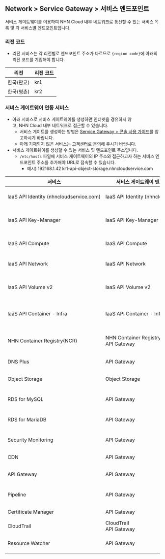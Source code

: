 ## Network > Service Gateway > 서비스 엔드포인트

서비스 게이트웨이를 이용하여 NHN Cloud 내부 네트워크로 통신할 수 있는 서비스 목록 및 각 서비스별 엔드포인트입니다.

### 리전 코드

* 리전 서비스는 각 리전별로 엔드포인트 주소가 다르므로 `{region code}`에 아래의 리전 코드를 기입해야 합니다.

| 리전 | 리전 코드 |
| --- | ----- |
| 한국(판교) | kr1 |
| 한국(평촌) | kr2 |

### 서비스 게이트웨이 연동 서비스

* 아래 서비스로 서비스 게이트웨이를 생성하면 인터넷을 경유하지 않고, NHN Cloud 내부 네트워크로 접근할 수 있습니다.
    * 서비스 게이트를 생성하는 방법은 [Service Gateway > 콘솔 사용 가이드](https://docs.gov-nhncloud.com/ko/Network/Service%20Gateway/ko/console-guide-gov/)를 참고하시기 바랍니다.
    * 아래 기재되지 않은 서비스는 [고객센터](https://www.gov-nhncloud.com/kr/support/inquiry)로 문의해 주시기 바랍니다.
* 서비스 게이트웨이를 생성할 수 있는 서비스 및 엔드포인트 주소입니다.
    * `/etc/hosts` 파일에 서비스 게이트웨이의 IP 주소와 접근하고자 하는 서비스 엔드포인트 주소를 추가해야 URL로 접속할 수 있습니다.
        * 예시) 192168.1.42 kr1-api-object-storage.nhncloudservice.com

| 서비스 | 서비스 게이트웨이 엔드포인트 이름 | 엔드포인트 주소 |
| --- | ------------------ | -------- |
| IaaS API Identity (nhncloudservice.com) | IaaS API Identity (nhncloudservice.com) | https://api-identity-infrastructure.gov-nhncloudservice.com |
| IaaS API Key-Manager | IaaS API Key-Manager | https://`{region code}`-api-key-manager-infrastructure.gov-nhncloudservice.com |
| IaaS API Compute | IaaS API Compute | https://`{region code}`-api-instance-infrastructure.gov-nhncloudservice.com |
| IaaS API Network | IaaS API Network | https://`{region code}`-api-network-infrastructure.gov-nhncloudservice.com |
| IaaS API Volume v2 | IaaS API Volume v2 | https://`{region code}`api-block-storage-infrastructure.gov-nhncloudservice.com |
| IaaS API Container - Infra | IaaS API Container - Infra | https://`{region code}`-api-kubernetes-infrastructure.gov-nhncloudservice.com |
| NHN Container Registry(NCR) | NHN Container Registry(NCR)<br>API Gateway | 사용자 레지스트리 URI<br>https://`{region code}`-ncr.api.gov-nhncloudservice.com |
| DNS Plus | API Gateway | https://dnsplus.api.gov-nhncloudservice.com |
| Object Storage | Object Storage | https://`{region code}`-api-object-storage.gov-nhncloudservice.com |
| RDS for MySQL | API Gateway | https://`{region code}`-rds-mysql.api.gov-nhncloudservice.com |
| RDS for MariaDB | API Gateway | https://`{region code}`-rds-mariadb.api.gov-nhncloudservice.com |
| Security Monitoring | API Gateway | https://`{region code}`<-secmon.api.gov-nhncloudservice.com |
| CDN | API Gateway | https://cdn.api.gov-nhncloudservice.com |
| API Gateway | API Gateway | https://`{region code}`-apigateway.api.gov-nhncloudservice.com |
| Pipeline | API Gateway | https://`{region code}`-pipeline.api.gov-nhncloudservice.com |
| Certificate Manager | API Gateway | https://certmanager.api.gov-nhncloudservice.com |
| CloudTrail | CloudTrail<br>API Gateway | https://cloud-trail.api.gov-nhncloudservice.com |
| Resource Watcher | API Gateway | https://resource-watcher.api.gov-nhncloudservice.com |